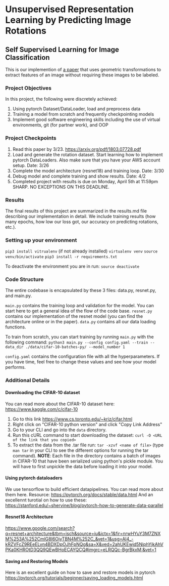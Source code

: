 # Unsupervised Representation Learning by Predicting Image Rotations

## Self Supervised Learning for Image Classification

This is our implemention of [a paper](https://arxiv.org/pdf/1803.07728.pdf) that uses geometric transformations to extract features of an image without requiring these images to be labeled.

### Project Objectives
In this project, the following were discretely achieved:
1. Using pytorch Dataset/DataLoader, load and preprocess data
2. Training a model from scratch and frequently checkpointing models
3. Implement good software engineering skills including the use of virtual environments, git (for partner work), and OOP

### Project Checkpoints
1. Read this paper by 3/23. https://arxiv.org/pdf/1803.07728.pdf
2. Load and generate the rotation dataset. Start learning how to implement pytorch DataLoaders. Also make sure that you have your AWS account setup. Date: 3/26
3. Complete the model architecture (resnet18) and training loop. Date: 3/30
4. Debug model and complete training and show results. Date: 4/2
5. Completed project with results is due on Monday, April 5th at 11:59pm SHARP. NO EXCEPTIONS ON THIS DEADLINE.

### Results
The final results of this project are summarized in the results.md file describing our implementation in detail. We include training results (how many epochs, how low our loss got, our accuracy on predicting rotations, etc.).

### Setting up your environment
`pip3 install vitrualenv` (if not already installed)
`virtualenv venv`
`source venv/bin/activate`
`pip3 install -r requirements.txt`

To deactivate the environment you are in run:
`source deactivate`

### Code Structure
The entire codebase is encapsulated by these 3 files: data.py, resnet.py, and main.py.

`main.py` contains the training loop and validation for the model. You can start here to get a general idea of the flow of the code base.
`resnet.py` contains our implementation of the resnet model (you can find the architecture online or in the paper).
`data.py` contains all our data loading functions.

To train from scratch, you can start training by running `main.py` with the following command:
`python3 main.py --config config.yaml --train --data_dir ./data/cifar-10-batches-py/ --model_number 1`

`config.yaml` contains the configuration file with all the hyperparameters. If you have time, feel free to change these values and see how your model performs.

### Additional Details
#### Downloading the CIFAR-10 dataset
You can read more about the CIFAR-10 dataset here: https://www.kaggle.com/c/cifar-10
1. Go to this link https://www.cs.toronto.edu/~kriz/cifar.html
2. Right click on "CIFAR-10 python version" and click "Copy Link Address"
3. Go to your CLI and go into the `data` directory.
4. Run this cURL command to start downloading the dataset: `curl -O <URL of the link that you copied>`
5. To extract the data from the .tar file run: `tar -xzvf <name of file>` (type `man tar` in your CLI to see the different options for running the tar command).
**NOTE**: Each file in the directory contains a batch of images in CIFAR-10 that have been serialized using python's pickle module. You will have to first unpickle the data before loading it into your model.

#### Using pytorch dataloaders
We use tensorflow to build efficient datapipelines. You can read more about them here.
Resource: https://pytorch.org/docs/stable/data.html
And an excellennt turotial on how to use these: https://stanford.edu/~shervine/blog/pytorch-how-to-generate-data-parallel

#### Resnet18 Architecture
https://www.google.com/search?q=resnet+architecture&tbm=isch&source=iu&ictx=1&fir=nrwHYuY3M7ZNXM%253A%252CmlG8I6OjyTBN4M%252C_&vet=1&usg=AI4_-kRZVFcZ9REeELvn4BDXDpOJhFpNQg&sa=X&ved=2ahUKEwjd5NiphYjkAhVPKa0KHROtD3QQ9QEwBHoECAYQCQ#imgrc=eLRQQc-BgrBkxM:&vet=1

#### Saving and Restoring Models
Here is an excellent guide on how to save and restore models in pytorch
https://pytorch.org/tutorials/beginner/saving_loading_models.html

